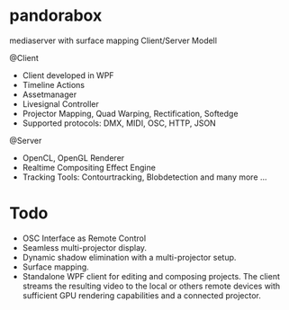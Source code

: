 pandorabox
==========

mediaserver with surface mapping
Client/Server Modell

@Client
- Client developed in WPF
- Timeline Actions
- Assetmanager
- Livesignal Controller
- Projector Mapping, Quad Warping, Rectification, Softedge
- Supported protocols: DMX, MIDI, OSC, HTTP, JSON


@Server
- OpenCL, OpenGL Renderer
- Realtime Compositing Effect Engine
- Tracking Tools: Contourtracking, Blobdetection and many more ...

Todo
====

- OSC Interface as Remote Control
- Seamless multi-projector display.
- Dynamic shadow elimination with a multi-projector setup.
- Surface mapping.
- Standalone WPF client for editing and composing projects. The client streams the resulting video to the local or others remote devices with sufficient GPU rendering capabilities and a connected projector.